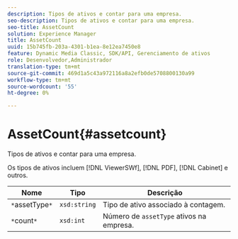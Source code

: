 ```yaml
---
description: Tipos de ativos e contar para uma empresa.
seo-description: Tipos de ativos e contar para uma empresa.
seo-title: AssetCount
solution: Experience Manager
title: AssetCount
uuid: 15b745fb-203a-4301-b1ea-8e12ea7450e8
feature: Dynamic Media Classic, SDK/API, Gerenciamento de ativos
role: Desenvolvedor,Administrador
translation-type: tm+mt
source-git-commit: 469d1a5c43a972116a8a2efb0de5708800130a99
workflow-type: tm+mt
source-wordcount: '55'
ht-degree: 0%

---
```



# AssetCount{#assetcount}

Tipos de ativos e contar para uma empresa.

Os tipos de ativos incluem [!DNL ViewerSWf], [!DNL PDF], [!DNL Cabinet] e outros.

| Nome | Tipo | Descrição |
|---|---|---|
| `*`assetType`*` | `xsd:string` | Tipo de ativo associado à contagem. |
| `*`count`*` | `xsd:int` | Número de `assetType` ativos na empresa. |

